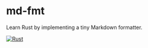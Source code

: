 # md-fmt
Learn Rust by implementing a tiny Markdown formatter.

[![Rust](https://github.com/yszk0123/md-fmt/actions/workflows/rust.yaml/badge.svg)](https://github.com/yszk0123/md-fmt/actions/workflows/rust.yaml)
